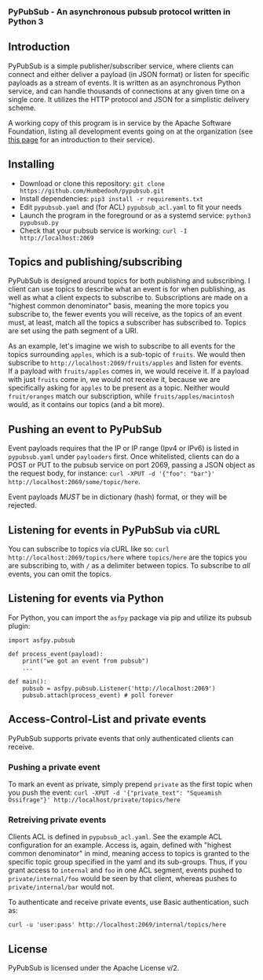 ### PyPubSub - An asynchronous pubsub protocol written in Python 3

## Introduction
PyPubSub is a simple publisher/subscriber service, where clients can connect and either deliver a payload (in JSON format) or listen for specific payloads as a stream of events. It is written as an asynchronous Python service, and can handle thousands of connections at any given time on a single core. It utilizes the HTTP protocol and JSON for a simplistic delivery scheme.

A working copy of this program is in service by the Apache Software Foundation, listing all development events going on at the organization (see [this page](https://infra.apache.org/pypubsub.html) for an introduction to their service).

## Installing

- Download or clone this repository: `git clone https://github.com/Humbedooh/pypubsub.git`
- Install dependencies: `pip3 install -r requirements.txt`
- Edit `pypubsub.yaml` and (for ACL) `pypubsub_acl.yaml` to fit your needs
- Launch the program in the foreground or as a systemd service: `python3 pypubsub.py`
- Check that your pubsub service is working: `curl -I http://localhost:2069`

## Topics and publishing/subscribing
PyPubSub is designed around topics for both publishing and subscribing. I client can use topics to describe what an event is for when publishing, as well as what a client expects to subscribe to. Subscriptions are made on a "highest common denominator" basis, meaning the more topics you subscribe to, the fewer events you will receive, as the topics of an event must, at least, match all the topics a subscriber has subscribed to. Topics are set using the path segment of a URI.

As an example, let's imagine we wish to subscribe to all events for the topics surrounding `apples`, which is a sub-topic of `fruits`. We would then subscribe to `http://localhost:2069/fruits/apples` and listen for events.  
If a payload with `fruits/apples` comes in, we would receive it. If a payload with just `fruits` come in, we would not receive it, because we are specifically asking for `apples` to be present as a topic. Neither would `fruit/oranges` match our subscription, while `fruits/apples/macintosh`  would, as it contains our topics (and a bit more).


## Pushing an event to PyPubSub
Event payloads requires that the IP or IP range (Ipv4 or IPv6) is listed in `pypubsub.yaml` under `payloaders` first.
Once whitelisted, clients can do a POST or PUT to the pubsub service on port 2069, passing a JSON object as the request body, for instance: `curl -XPUT -d '{"foo": "bar"}' http://localhost:2069/some/topic/here`.

Event payloads *MUST* be in dictionary (hash) format, or they will be rejected.

## Listening for events in PyPubSub via cURL
You can subscribe to topics via cURL like so: `curl http://localhost:2069/topics/here` where `topics/here` are the topics you are subscribing to, with `/` as a delimiter between topics. To subscribe to *all* events, you can omit the topics.

## Listening for events via Python
For Python, you can import the `asfpy` package via pip and utilize its pubsub plugin:
~~~
import asfpy.pubsub

def process_event(payload):
    print("we got an event from pubsub")
    ...

def main():
    pubsub = asfpy.pubsub.Listener('http://localhost:2069')
    pubsub.attach(process_event) # poll forever
~~~

## Access-Control-List and private events
PyPubSub supports private events that only authenticated clients can receive.

### Pushing a private event
To mark an event as private, simply prepend `private` as the first topic when you push the event:
`curl -XPUT -d '{"private_text": "Squeamish Ossifrage"}' http://localhost/private/topics/here`

### Retreiving private events
Clients ACL is defined in `pypubsub_acl.yaml`. See the example ACL configuration for an example.
Access is, again, defined with "highest common denominator" in mind, meaning access to topics is granted 
to the specific topic group specified in the yaml and its sub-groups. Thus, if you grant access to `internal` and `foo` in one ACL segment, events pushed to `private/internal/foo` would be seen by that client, whereas pushes to `private/internal/bar` would not.

To authenticate and receive private events, use Basic authentication, such as:

`curl -u 'user:pass' http://localhost:2069/internal/topics/here`

## License
PyPubSub is licensed under the Apache License v/2.
